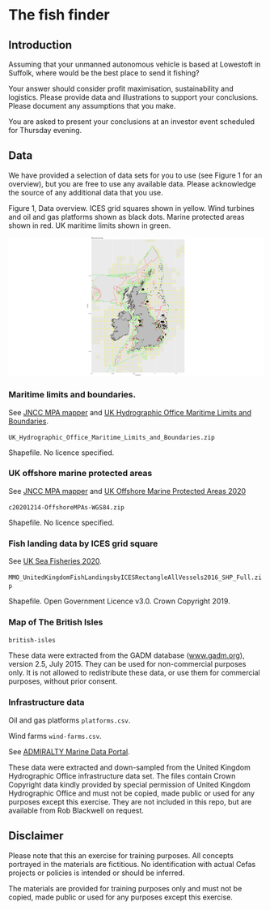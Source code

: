 # The fish finder

## Introduction

Assuming that your unmanned autonomous vehicle is based at Lowestoft
in Suffolk, where would be the best place to send it fishing?

Your answer should consider profit maximisation, sustainability and
logistics. Please provide data and illustrations to support your
conclusions. Please document any assumptions that you make.

You are asked to present your conclusions at an investor event
scheduled for Thursday evening.

## Data

We have provided a selection of data sets for you to use (see Figure 1
for an overview), but you are free to use any available data. Please
acknowledge the source of any additional data that you use.

Figure 1, Data overview. ICES grid squares shown in yellow. Wind
turbines and oil and gas platforms shown as black dots. Marine
protected areas shown in red. UK maritime limits shown in green.

![Data overview](figures/map.png)


### Maritime limits and boundaries.

See [JNCC MPA mapper](https://jncc.gov.uk/mpa-mapper/) and [UK
Hydrographic Office Maritime Limits and
Boundaries](https://data.admiralty.co.uk/portal/apps/sites/#/marine-data-portal/items/b9bcb1a1ef644bd7a94be282d8ff38c5).

`UK_Hydrographic_Office_Maritime_Limits_and_Boundaries.zip`

Shapefile. No licence specified.

### UK offshore marine protected areas

See [JNCC MPA mapper](https://jncc.gov.uk/mpa-mapper/) and [UK
Offshore Marine Protected Areas
2020](https://hub.jncc.gov.uk/assets/ade43f34-54d6-4084-b66a-64f0b4a5ef27)

`c20201214-OffshoreMPAs-WGS84.zip`

Shapefile. No licence specified.

### Fish landing data by ICES grid square

See [UK Sea Fisheries 2020](https://storymaps.arcgis.com/stories/012e529682ef43ebb1e9a5caf94a0b27).

`MMO_UnitedKingdomFishLandingsbyICESRectangleAllVessels2016_SHP_Full.zip`

Shapefile. Open Government Licence v3.0. Crown Copyright 2019.

### Map of The British Isles

`british-isles`

These data were extracted from the GADM database (www.gadm.org),
version 2.5, July 2015. They can be used for non-commercial purposes
only.  It is not allowed to redistribute these data, or use them for
commercial purposes, without prior consent.

### Infrastructure data

Oil and gas platforms `platforms.csv`.

Wind farms `wind-farms.csv`.

See [ADMIRALTY Marine Data
Portal](https://www.gov.uk/guidance/inspire-portal-and-medin-bathymetry-data-archive-centre).

These data were extracted and down-sampled from the United Kingdom
Hydrographic Office infrastructure data set. The files contain Crown
Copyright data kindly provided by special permission of United Kingdom
Hydrographic Office and must not be copied, made public or used for
any purposes except this exercise. They are not included in this repo,
but are available from Rob Blackwell on request.

## Disclaimer

Please note that this an exercise for training purposes. All concepts
portrayed in the materials are fictitious. No identification with
actual Cefas projects or policies is intended or should be inferred.

The materials are provided for training purposes only and must not be
copied, made public or used for any purposes except this exercise.
